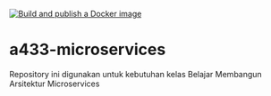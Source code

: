 [![Build and publish a Docker image](https://github.com/agus-3rd-yoga/a433-microservices/actions/workflows/docker-image.yml/badge.svg?branch=karsajobs)](https://github.com/agus-3rd-yoga/a433-microservices/actions/workflows/docker-image.yml)

# a433-microservices
Repository ini digunakan untuk kebutuhan kelas Belajar Membangun Arsitektur Microservices
